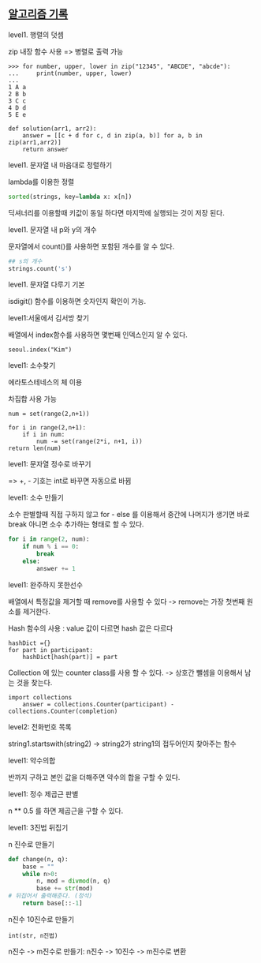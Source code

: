 ## [알고리즘 기록]()



level1. 행렬의 덧셈

zip 내장 함수 사용 => 병렬로 출력 가능

```
>>> for number, upper, lower in zip("12345", "ABCDE", "abcde"):
...     print(number, upper, lower)
...
1 A a
2 B b
3 C c
4 D d
5 E e
```

```
def solution(arr1, arr2):
    answer = [[c + d for c, d in zip(a, b)] for a, b in zip(arr1,arr2)]
    return answer
```



level1. 문자열 내 마음대로 정렬하기

lambda를 이용한 정렬 

```python
sorted(strings, key=lambda x: x[n])
```

딕셔너리를 이용할때 키값이 동일 하다면 마지막에 실행되는 것이 저장 된다. 



level1. 문자열 내 p와 y의 개수

문자열에서 count()를 사용하면 포함된 개수를 알 수 있다.

```python
## s의 개수
strings.count('s') 
```



level1. 문자열 다루기 기본 

isdigit() 함수를 이용하면 숫자인지 확인이 가능.



level1:서울에서 김서방 찾기

배열에서 index함수를 사용하면 몇번째 인덱스인지 알 수 있다.

```
seoul.index("Kim")
```



level1: 소수찾기

에라토스테네스의 체 이용

차집합 사용 가능

```
num = set(range(2,n+1))

for i in range(2,n+1):
	if i in num:
		num -= set(range(2*i, n+1, i))
return len(num)
```



level1: 문자열 정수로 바꾸기

=> +, - 기호는 int로 바꾸면 자동으로 바뀜



level1: 소수 만들기

소수 판별할때 직접 구하지 않고 for - else 를 이용해서 중간에 나머지가 생기면 바로 break 아니면 소수 추가하는 형태로 할 수 있다.

```python
for i in range(2, num):
	if num % i == 0:
		break
    else:
        answer += 1
```



level1: 완주하지 못한선수

배열에서 특정값을 제거할 때  remove를 사용할 수 있다 -> remove는 가장 첫번째 원소를 제거한다. 

Hash 함수의 사용 : value 값이 다르면 hash 값은 다르다 

```
hashDict ={}
for part in participant:
	hashDict[hash(part)] = part
```

 Collection 에 있는 counter class를 사용 할 수 있다. -> 상호간 뺄셈을 이용해서 남는 것을 찾는다.

```
import collections 
	answer = collections.Counter(participant) - collections.Counter(completion)
```



level2: 전화번호 목록

string1.startswith(string2) -> string2가 string1의 접두어인지 찾아주는 함수



level1: 약수의합

반까지 구하고 본인 값을 더해주면 약수의 합을 구할 수 있다.



level1: 정수 제곱근 판별

n ** 0.5 를 하면 제곱근을 구할 수 있다.



level1: 3진법 뒤집기

n 진수로 만들기

```python
def change(n, q):
	base = ""
    while n>0:
        n, mod = divmod(n, q)
        base += str(mod)
# 뒤집어서 출력해준다. (정석)
    return base[::-1] 
```

n진수 10진수로 만들기

```
int(str, n진법)
```

n진수 -> m진수로 만들기: n진수 -> 10진수 -> m진수로 변환



